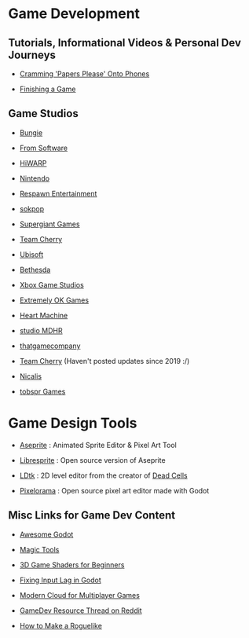 # Game Development

## Tutorials, Informational Videos & Personal Dev Journeys

- [Cramming 'Papers Please' Onto Phones](https://www.opensourcealternative.to/)

- [Finishing a Game](https://makegames.tumblr.com/post/1136623767/finishing-a-game)

## Game Studios

- [Bungie](https://www.bungie.net/7)

- [From Software](https://www.fromsoftware.jp/ww/)

- [HiWARP](https://www.hiwarp.com/)

- [Nintendo](https://www.nintendo.com/)

- [Respawn Entertainment](https://www.respawn.com/games)

- [sokpop](https://sokpop.co/#home)

- [Supergiant Games](https://www.supergiantgames.com/)

- [Team Cherry](https://www.teamcherry.com.au/)

- [Ubisoft](https://www.ubisoft.com/en-us/)

- [Bethesda](https://bethesda.net/en/dashboard)

- [Xbox Game Studios](https://www.xbox.com/en-US/xbox-game-studios)

- [Extremely OK Games](https://exok.com/games.html)

- [Heart Machine](https://www.heartmachine.com/games-press)

- [studio MDHR](http://studiomdhr.com/)

- [thatgamecompany](https://thatgamecompany.com/)

- [Team Cherry](https://www.teamcherry.com.au/) (Haven't posted updates since 2019 :/)

- [Nicalis](https://www.nicalis.com/games)

- [tobspr Games](https://tobspr.io/)

# Game Design Tools

- [Aseprite](https://www.aseprite.org/) : Animated Sprite Editor & Pixel Art Tool

- [Libresprite](https://libresprite.github.io/#!/) : Open source version of Aseprite

- [LDtk](https://ldtk.io/) : 2D level editor from the creator of [Dead Cells](https://dead-cells.com/)

- [Pixelorama](https://github.com/Orama-Interactive/Pixelorama) : Open source pixel art editor made with Godot

## Misc Links for Game Dev Content

- [Awesome Godot](https://github.com/godotengine/awesome-godot)

- [Magic Tools](https://github.com/ellisonleao/magictools)

- [3D Game Shaders for Beginners](https://lettier.github.io/3d-game-shaders-for-beginners/index.html)

- [Fixing Input Lag in Godot](https://www.reddit.com/r/godot/comments/q7nthn/is_this_random_input_lag_normal_for_godot/?utm_medium=android_app&utm_source=share)

- [Modern Cloud for Multiplayer Games](https://blog.hathora.dev/modern-cloud-for-multiplayer-games/)

- [GameDev Resource Thread on Reddit](https://www.reddit.com/r/gamedev/comments/wnokm4/ive_spent_5_years_curating_a_gamedev_resource/?utm_medium=android_app&utm_source=share)

- [How to Make a Roguelike](https://www.gamedeveloper.com/design/how-to-make-a-roguelike)
